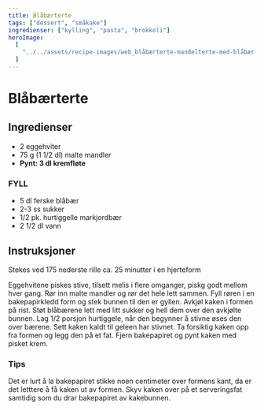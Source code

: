 ```yaml
---
title: Blåbærterte
tags: ["dessert", "småkake"]
ingredienser: ["kylling", "pasta", "brokkoli"]
heroImage:
  [
    "../../assets/recipe-images/web_blåbærterte-mandelterte-med-blåbær-blåbærpai.jpg",
  ]
---
```


# Blåbærterte

## Ingredienser

- 2 eggehviter
- 75 g (1 1/2 dl) malte mandler
- **Pynt: 3 dl kremfløte**

### FYLL

- 5 dl ferske blåbær
- 2-3 ss sukker
- 1/2 pk. hurtiggelle markjordbær
- 2 1/2 dl vann

## Instruksjoner

Stekes ved 175 nederste rille ca. 25 minutter i en hjerteform

Eggehvitene piskes stive, tilsett melis i flere omganger, piskg godt mellom hver gang. Rør inn malte mandler og rør det hele lett sammen. Fyll røren i en bakepapirkledd form og stek bunnen til den er gyllen. Avkjøl kaken i formen på rist. Støt blåbærene lett med litt sukker og hell dem over den avkjølte bunnen. Lag 1/2 porsjon hurtiggele, når den begynner å stivne øses den over bærene. Sett kaken kaldt til geleen har stivnet. Ta forsiktig kaken opp fra formen og legg den på et fat. Fjern bakepapiret og pynt kaken med pisket krem.

### Tips

Det er lurt å la bakepapiret stikke noen centimeter over formens kant, da er det letttere å få kaken ut av formen. Skyv kaken over på et serveringsfat samtidig som du drar bakepapiret av kakebunnen.
